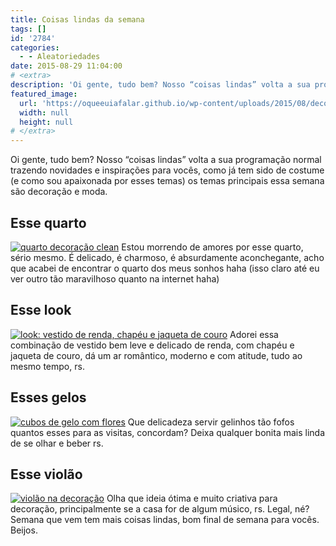 ```yaml
---
title: Coisas lindas da semana
tags: []
id: '2784'
categories:
  - - Aleatoriedades
date: 2015-08-29 11:04:00
# <extra>
description: 'Oi gente, tudo bem? Nosso “coisas lindas” volta a sua programação normal trazendo novidades e inspirações para vocês, como já tem sido de costume (e como sou apaixonada por esses temas) os temas principais essa semana são decoração e moda. Esse quarto Estou morrendo de amores por esse quarto, sério mesmo. É delicado, é charmoso, é absurdamente aconchegante, acho que acabei de encontrar o quarto dos meus sonhos haha (isso claro até eu ver outro tão maravilhoso quanto na internet haha) Esse look Adorei essa combinação de vestido bem leve e delicado de renda, com chapéu e jaqueta de couro, dá um ar romântico, moderno e com atitude, tudo ao mesmo tempo, rs. Esses gelos Que delicadeza servir gelinhos tão fofos quantos esses para as visitas, concordam? Deixa qualquer bonita mais linda de se olhar e beber rs. Esse violão &hellip;'
featured_image: 
  url: 'https://oqueeuiafalar.github.io/wp-content/uploads/2015/08/decoração-de-quarto-em-tons-claros-683x1024.jpg'
  width: null
  height: null
# </extra>
---
```


Oi gente, tudo bem? Nosso “coisas lindas” volta a sua programação normal trazendo novidades e inspirações para vocês, como já tem sido de costume (e como sou apaixonada por esses temas) os temas principais essa semana são decoração e moda.

## Esse quarto

[![quarto decoração clean ](/wp-content/uploads/2015/08/decoração-de-quarto-em-tons-claros-683x1024.jpg)](/wp-content/uploads/2015/08/decoração-de-quarto-em-tons-claros.jpg) Estou morrendo de amores por esse quarto, sério mesmo. É delicado, é charmoso, é absurdamente aconchegante, acho que acabei de encontrar o quarto dos meus sonhos haha (isso claro até eu ver outro tão maravilhoso quanto na internet haha)

## Esse look

[![look: vestido de renda, chapéu e jaqueta de couro ](/wp-content/uploads/2015/08/look-com-jaqueta-de-couro-e-vestido-de-renda-483x1024.jpg)](/wp-content/uploads/2015/08/look-com-jaqueta-de-couro-e-vestido-de-renda.jpg) Adorei essa combinação de vestido bem leve e delicado de renda, com chapéu e jaqueta de couro, dá um ar romântico, moderno e com atitude, tudo ao mesmo tempo, rs.

## Esses gelos

[![cubos de gelo com flores](/wp-content/uploads/2015/08/cubos-de-gelo-com-flores.jpg)](/wp-content/uploads/2015/08/cubos-de-gelo-com-flores.jpg) Que delicadeza servir gelinhos tão fofos quantos esses para as visitas, concordam? Deixa qualquer bonita mais linda de se olhar e beber rs.

## Esse violão

[![violão na decoração ](/wp-content/uploads/2015/08/instrumento-musical-na-decoração-579x1024.jpg)](/wp-content/uploads/2015/08/instrumento-musical-na-decoração.jpg) Olha que ideia ótima e muito criativa para decoração, principalmente se a casa for de algum músico, rs. Legal, né? Semana que vem tem mais coisas lindas, bom final de semana para vocês. Beijos.
